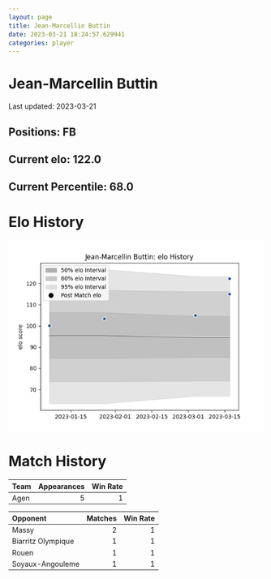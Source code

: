 ```yaml
---  
layout: page  
title: Jean-Marcellin Buttin  
date: 2023-03-21 18:24:57.629941  
categories: player  
---
```

# Jean-Marcellin Buttin


Last updated: 2023-03-21
## Positions: FB

## Current elo: 122.0

## Current Percentile: 68.0

# Elo History


![elo history](history_Jean-MarcellinButtin.png)
# Match History


| Team   |   Appearances |   Win Rate |
|:-------|--------------:|-----------:|
| Agen   |             5 |          1 |

| Opponent           |   Matches |   Win Rate |
|:-------------------|----------:|-----------:|
| Massy              |         2 |          1 |
| Biarritz Olympique |         1 |          1 |
| Rouen              |         1 |          1 |
| Soyaux-Angouleme   |         1 |          1 |